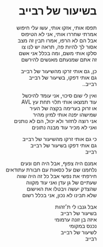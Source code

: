 <div dir="rtl">

# בשיעור של רבייב

תפסו אותי, אזקו אותי, עשו עלי חיפוש  
אמרתי שחררו אותי, אני לא הטיפוס  
אבל הם לא הרפו, אמרו תבין זה מצב  
אסור לך להיות פה, תראה יש לנו צו  
סלקו אותי משם, ומה בכלל אני אשם  
זה אתם שמנעתם מאנשים להירשם  

כן, גם אותי זרקו מהשיעור של רבייב  
גם אותי דפקו, בשיעור של רבייב  
רבייב..  

ואין לי שום סיכוי, אני עומד להיכשל  
עוד תמצאו אותי תלוי תחת עץ AVL  
או זרוק בערימה בקצה של העיר  
שמישהו יפנה אותי למיון מהיר  
אני רוצה לחזור ולא יכול, הם לא נותנים  
ואני לא מכיר עוד מבנה נתונים  

כי גם אותי זרקו מהשיעור של רבייב  
גם אותי דפקו בשיעור של רבייב  
רבייב  

אמנם היה צפוף, אבל היה חם ונעים  
נלחמנו שם על כסאות עם חבורת עתודאים  
חירפתי את נפשי אבל כל זה היה שווה  
שעתיים של גן עדן ואני עוד מקווה  
שהצדק יעשה ויבטלו את האישום  
שלא תבינו לא נכון, אני בכלל רשום  

אבל גנבו לי ת׳זהות  
בשיעור של רבייב  
איזה בן זונה ערמומי  
נכנס במקומי  
לשיעור של רבייב  
רבייב  
